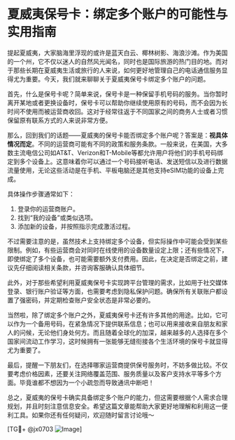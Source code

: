 # 夏威夷保号卡：绑定多个账户的可能性与实用指南

提起夏威夷，大家脑海里浮现的或许是蓝天白云、椰林树影、海浪沙滩。作为美国的一个州，它不仅以迷人的自然风光闻名，同时也是国际旅游的热门目的地。而对于那些长期在夏威夷生活或旅行的人来说，如何更好地管理自己的电话通信服务显得尤为重要。今天，我们就来聊聊关于夏威夷保号卡绑定多个账户的问题。

首先，什么是保号卡呢？简单来说，保号卡是一种保留手机号码的服务。当你暂时离开某地或者更换设备时，保号卡可以帮助你继续使用原有的号码，而不会因为长时间不使用而被运营商收回。这对于经常往返于不同国家之间的商务人士或者习惯保留原有联系方式的人来说非常方便。

那么，回到我们的话题——夏威夷的保号卡能否绑定多个账户呢？答案是：**视具体情况而定**。不同的运营商可能有不同的政策和服务条款。一般来说，在美国，大多数主流电信公司如AT&T、Verizon和T-Mobile等都允许用户将他们的手机号码绑定到多个设备上。这意味着你可以通过一个号码接听电话、发送短信以及进行数据流量使用，无论这些活动是在手机、平板电脑还是其他支持eSIM功能的设备上完成。

具体操作步骤通常如下：
1. 登录你的运营商账户。
2. 找到“我的设备”或类似选项。
3. 添加新的设备，并按照指示完成激活过程。

不过需要注意的是，虽然技术上支持绑定多个设备，但实际操作中可能会受到某些限制。例如，有些运营商会对同时在线使用的设备数量设定上限；还有些情况下，即使绑定了多个设备，也可能需要额外支付费用。因此，在决定是否绑定之前，建议先仔细阅读相关条款，并咨询客服确认具体细节。

此外，对于那些希望利用夏威夷保号卡实现跨平台管理的需求，比如用于社交媒体登录、银行账户验证等方面，也需要考虑到隐私保护问题。确保所有关联账户都设置了强密码，并定期检查账户安全状态是非常必要的。

当然啦，除了绑定多个账户之外，夏威夷保号卡还有许多其他的用途。比如，它可以作为一个备用号码，在紧急情况下提供联系信息；也可以用来接收来自朋友和家人的问候，无论他们身处何方。而且随着全球化的加深，越来越多的人选择在多个国家间流动工作学习，这时候拥有一张能够无缝衔接各个生活环境的保号卡就显得尤为重要了。

最后，提醒一下朋友们，在选择哪家运营商提供保号服务时，不妨多做比较。不仅要考虑价格因素，还要关注网络覆盖范围、服务质量以及客户支持水平等多个方面。毕竟谁都不想因为一个小疏忽而导致通讯中断吧！

总之，夏威夷的保号卡确实具备绑定多个账户的能力，但这需要根据个人需求合理规划，并且时刻注意信息安全。希望这篇文章能帮助大家更好地理解和利用这一便利工具。如果你还有任何疑问，欢迎随时留言讨论哦～

[TG💪+ @jx0703 ![Image](https://github.com/user-attachments/assets/dbca1d08-cadb-493c-b0ec-ad6f7a83f270)]